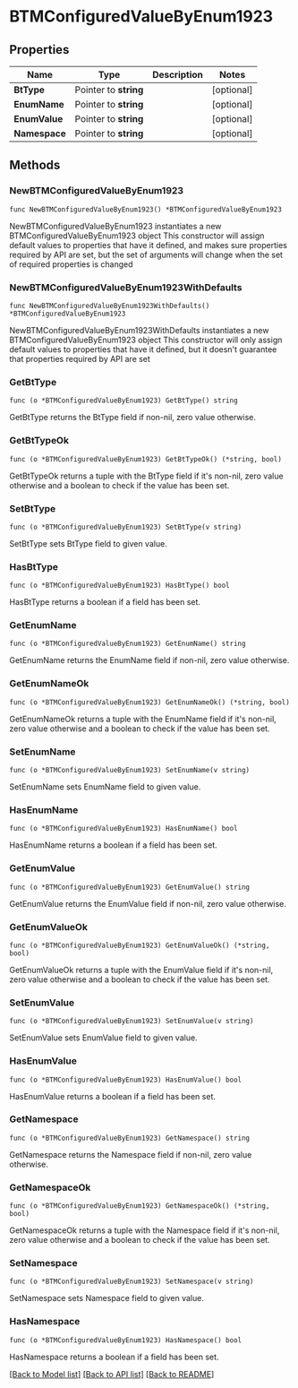 # BTMConfiguredValueByEnum1923

## Properties

Name | Type | Description | Notes
------------ | ------------- | ------------- | -------------
**BtType** | Pointer to **string** |  | [optional] 
**EnumName** | Pointer to **string** |  | [optional] 
**EnumValue** | Pointer to **string** |  | [optional] 
**Namespace** | Pointer to **string** |  | [optional] 

## Methods

### NewBTMConfiguredValueByEnum1923

`func NewBTMConfiguredValueByEnum1923() *BTMConfiguredValueByEnum1923`

NewBTMConfiguredValueByEnum1923 instantiates a new BTMConfiguredValueByEnum1923 object
This constructor will assign default values to properties that have it defined,
and makes sure properties required by API are set, but the set of arguments
will change when the set of required properties is changed

### NewBTMConfiguredValueByEnum1923WithDefaults

`func NewBTMConfiguredValueByEnum1923WithDefaults() *BTMConfiguredValueByEnum1923`

NewBTMConfiguredValueByEnum1923WithDefaults instantiates a new BTMConfiguredValueByEnum1923 object
This constructor will only assign default values to properties that have it defined,
but it doesn't guarantee that properties required by API are set

### GetBtType

`func (o *BTMConfiguredValueByEnum1923) GetBtType() string`

GetBtType returns the BtType field if non-nil, zero value otherwise.

### GetBtTypeOk

`func (o *BTMConfiguredValueByEnum1923) GetBtTypeOk() (*string, bool)`

GetBtTypeOk returns a tuple with the BtType field if it's non-nil, zero value otherwise
and a boolean to check if the value has been set.

### SetBtType

`func (o *BTMConfiguredValueByEnum1923) SetBtType(v string)`

SetBtType sets BtType field to given value.

### HasBtType

`func (o *BTMConfiguredValueByEnum1923) HasBtType() bool`

HasBtType returns a boolean if a field has been set.

### GetEnumName

`func (o *BTMConfiguredValueByEnum1923) GetEnumName() string`

GetEnumName returns the EnumName field if non-nil, zero value otherwise.

### GetEnumNameOk

`func (o *BTMConfiguredValueByEnum1923) GetEnumNameOk() (*string, bool)`

GetEnumNameOk returns a tuple with the EnumName field if it's non-nil, zero value otherwise
and a boolean to check if the value has been set.

### SetEnumName

`func (o *BTMConfiguredValueByEnum1923) SetEnumName(v string)`

SetEnumName sets EnumName field to given value.

### HasEnumName

`func (o *BTMConfiguredValueByEnum1923) HasEnumName() bool`

HasEnumName returns a boolean if a field has been set.

### GetEnumValue

`func (o *BTMConfiguredValueByEnum1923) GetEnumValue() string`

GetEnumValue returns the EnumValue field if non-nil, zero value otherwise.

### GetEnumValueOk

`func (o *BTMConfiguredValueByEnum1923) GetEnumValueOk() (*string, bool)`

GetEnumValueOk returns a tuple with the EnumValue field if it's non-nil, zero value otherwise
and a boolean to check if the value has been set.

### SetEnumValue

`func (o *BTMConfiguredValueByEnum1923) SetEnumValue(v string)`

SetEnumValue sets EnumValue field to given value.

### HasEnumValue

`func (o *BTMConfiguredValueByEnum1923) HasEnumValue() bool`

HasEnumValue returns a boolean if a field has been set.

### GetNamespace

`func (o *BTMConfiguredValueByEnum1923) GetNamespace() string`

GetNamespace returns the Namespace field if non-nil, zero value otherwise.

### GetNamespaceOk

`func (o *BTMConfiguredValueByEnum1923) GetNamespaceOk() (*string, bool)`

GetNamespaceOk returns a tuple with the Namespace field if it's non-nil, zero value otherwise
and a boolean to check if the value has been set.

### SetNamespace

`func (o *BTMConfiguredValueByEnum1923) SetNamespace(v string)`

SetNamespace sets Namespace field to given value.

### HasNamespace

`func (o *BTMConfiguredValueByEnum1923) HasNamespace() bool`

HasNamespace returns a boolean if a field has been set.


[[Back to Model list]](../README.md#documentation-for-models) [[Back to API list]](../README.md#documentation-for-api-endpoints) [[Back to README]](../README.md)


